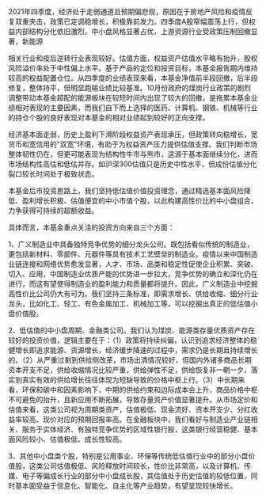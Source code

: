 
2021年四季度，经济处于走弱通道且预期偏悲观，原因在于房地产风险和疫情反复双重夹击，政策已定调稳增长，积极靠前发力。四季度A股窄幅震荡上行，但权益内部结构分化依旧激烈，中小盘风格显著占优，上游资源行业受政策压制回撤显著，新能源

相关行业和疫后逆转行业表现较好。估值方面，权益资产估值水平略有抬升，股权风险溢价率处于中性偏上水平。基于产品的定位和投资目标，本基金报告期内维持较高的权益配置仓位。从四季度的业绩表现来看，本基金净值前半段回撤，后半段修复，整体持平，但明显跑输业绩比较基准。10月份政府的煤炭行业政策的剧烈调整带动本基金超配的能源板块在较短时间内出现了较大的回撤，是拖累本基金业绩相对表现的主要因素，而我们自下而上选择的医药、计算机、钢铁、机械等行业的持仓个股的良好表现对本基金的相对业绩起到较好的正向支撑。

经济基本面走弱，历史上盈利下滑阶段权益资产表现承压，但政策转向稳增长，宽货币和宽信用的"双宽"环境，有助于为权益资产压力提供估值支撑。我们判断市场整体韧性仍在，但更可能表现为结构性牛市与熊市，这源于基本面继续分化，进而市场结构性高估和低估并存。如沪深300估值只是历史中性水平，但成份估值分化裂口较长时间处于极致状态。

本基金后市投资思路上，我们坚持低估值价值投资理念，通过精选基本面风险降低、盈利增长积极、估值便宜的中小市值个股，以此构建高性价比的中小盘组合，力争获得可持续的超额收益。

具体而言，本基金重点关注的投资方向来自三个方面：

1、广义制造业中具备独特竞争优势的细分龙头公司。既包括看似传统的制造业，更包括新材料、零部件、元器件等具有技术工艺壁垒的制造业。疫情以来中国制造业链连接和网络优势愈发显著，人才、市场、品类和稳定性促使企业积累、突破、切入、应用，中国制造业优质产能的优势进一步拉大，竞争优势的确立和深化仍在进行，而这有望使得制造业的盈利能力和质量都将提升。因此，广义制造业中挖掘高性价比公司仍大有可为。我们坚持三条标准，即需求增长、供给收缩、细分行业龙头，比如化工、轻工、有色金属加工、机械加工等，可以挖掘出真正的低估值小盘价值股。

2、低估值的中小盘周期、金融类公司。我们认为煤炭、能源类存量优质资产存在较好的投资价值，逻辑主要在于：（1）政策将持续纠偏，认识到追求经济整体的稳健增长即追求能源、资源增长，经济缓步降速的过程中，需求仍是长期且持续增长的。（2）从严重过剩到供给侧改革，市场出清情况较好，但国内外诸多商品长期资本开支不足，供给收缩情况比较严重，供给弹性不足，供给恢复非一朝一夕，落实到真实有效的供给增长往往体现为短缺导致的价格中枢上行。（3）中长期来看，环保和碳中和因素影响下，中期的供给约束和边际成本会上升，商品价格中枢不可避免的抬升，且新应用不断拓展，导致存量资产价值显著提升。从市场定价和估值来看，这类公司视为周期类资产，估值极低、现金流好、资本开支少、分红收益率较高、现价对应的预期回报率高。在金融板块中，我们看好与制造业产业链相关、服务于实体经济、有独特竞争优势的区域性银行股，这类银行经营稳健、基本面风险较小、估值极低、成长性较高。

3、其他中小盘类个股，特别是公用事业、环保等传统低估值行业中的部分小盘价值股，这类公司估值极低、风险释放时间较长，性价比非常高，以及计算机、传媒、电子等偏成长行业的部分中小盘成长股，其估值处于历史估值的较低位置，同时基本面受益于信息化、智能化、自主化等产业趋势，有望呈现较快增长。
